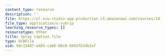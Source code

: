 ```yaml
---
content_type: resource
description: ''
file: https://ol-ocw-studio-app-production.s3.amazonaws.com/courses/18-01sc-single-variable-calculus-fall-2010/9dc15487e485cab608c05043fb34b3af_e4cURLXGjrM.srt
file_type: application/x-subrip
learning_resource_types: []
resourcetype: Other
title: 3play caption file
type: OCWFile
uid: 9dc15487-e485-cab6-08c0-5043fb34b3af
---
```

